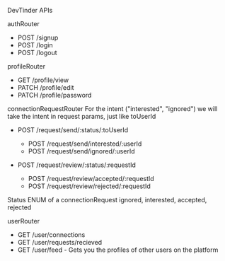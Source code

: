 DevTinder APIs

authRouter
- POST /signup
- POST /login
- POST /logout

profileRouter
- GET /profile/view
- PATCH /profile/edit
- PATCH /profile/password

connectionRequestRouter
For the intent ("interested", "ignored") we will take the intent in request params, just like toUserId
- POST /request/send/:status/:toUserId
    - POST /request/send/interested/:userId
    - POST /request/send/ignored/:userId

- POST /request/review/:status/:requestId
    - POST /request/review/accepted/:requestId
    - POST /request/review/rejected/:requestId

Status ENUM of a connectionRequest
ignored, interested, accepted, rejected

userRouter
- GET /user/connections
- GET /user/requests/recieved
- GET /user/feed - Gets you the profiles of other users on the platform


